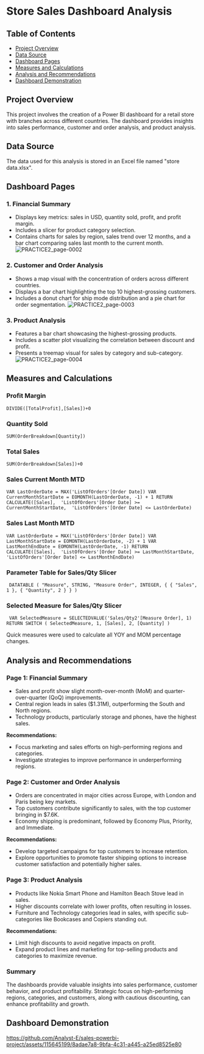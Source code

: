 # Store Sales Dashboard Analysis

## Table of Contents

- [Project Overview](#Project-Overview)
- [Data Source](#data-source)
- [Dashboard Pages](#dashboard-pages)
- [Measures and Calculations](#measures-and-calculations)
- [Analysis and Recommendations](#analysis-and-recommendations)
- [Dashboard Demonstration](#dashboard-demonstration)

## Project Overview
This project involves the creation of a Power BI dashboard for a retail store with branches across different countries. The dashboard provides insights into sales performance, customer and order analysis, and product analysis.

## Data Source
The data used for this analysis is stored in an Excel file named "store data.xlsx".

## Dashboard Pages

### 1. Financial Summary
- Displays key metrics: sales in USD, quantity sold, profit, and profit margin.
- Includes a slicer for product category selection.
- Contains charts for sales by region, sales trend over 12 months, and a bar chart comparing sales last month to the current month.
![PRACTICE2_page-0002](https://github.com/Analyst-E/sales-powerbi-project/assets/115645199/6ab72472-d8a1-4538-8329-9f9988d711b1)

### 2. Customer and Order Analysis
- Shows a map visual with the concentration of orders across different countries.
- Displays a bar chart highlighting the top 10 highest-grossing customers.
- Includes a donut chart for ship mode distribution and a pie chart for order segmentation.
![PRACTICE2_page-0003](https://github.com/Analyst-E/sales-powerbi-project/assets/115645199/a761f495-e194-4734-bd44-93d1a5605ff6)

### 3. Product Analysis
- Features a bar chart showcasing the highest-grossing products.
- Includes a scatter plot visualizing the correlation between discount and profit.
- Presents a treemap visual for sales by category and sub-category.
![PRACTICE2_page-0004](https://github.com/Analyst-E/sales-powerbi-project/assets/115645199/2f980ccf-a989-4553-8bb9-e39d9d110cde)

## Measures and Calculations

### Profit Margin
`DIVIDE([TotalProfit],[Sales])+0`

### Quantity Sold
`SUM(OrderBreakdown[Quantity])`

### Total Sales
`SUM(OrderBreakdown[Sales])+0`

### Sales Current Month MTD
`VAR LastOrderDate = MAX('ListOfOrders'[Order Date])
VAR CurrentMonthStartDate = EOMONTH(LastOrderDate, -1) + 1
RETURN CALCULATE([Sales], 
                'ListOfOrders'[Order Date] >= CurrentMonthStartDate, 
                'ListOfOrders'[Order Date] <= LastOrderDate)`

### Sales Last Month MTD
`VAR LastOrderDate = MAX('ListOfOrders'[Order Date])
VAR LastMonthStartDate = EOMONTH(LastOrderDate, -2) + 1
VAR LastMonthEndDate = EOMONTH(LastOrderDate, -1)
RETURN CALCULATE([Sales], 
                 'ListOfOrders'[Order Date] >= LastMonthStartDate, 
                 'ListOfOrders'[Order Date] <= LastMonthEndDate)`

### Parameter Table for Sales/Qty Slicer
`
DATATABLE (
    "Measure", STRING,
    "Measure Order", INTEGER,
    {
        { "Sales", 1 },
        { "Quantity", 2 }
    }
)`

### Selected Measure for Sales/Qty Slicer
`
VAR SelectedMeasure = SELECTEDVALUE('Sales/Qty2'[Measure Order], 1)
RETURN
    SWITCH (
        SelectedMeasure,
        1, [Sales],
        2, [Quantity]
    )`

Quick measures were used to calculate all YOY and MOM percentage changes.

## Analysis and Recommendations

### Page 1: Financial Summary
- Sales and profit show slight month-over-month (MoM) and quarter-over-quarter (QoQ) improvements.
- Central region leads in sales ($1.31M), outperforming the South and North regions.
- Technology products, particularly storage and phones, have the highest sales.

**Recommendations:**
- Focus marketing and sales efforts on high-performing regions and categories.
- Investigate strategies to improve performance in underperforming regions.

### Page 2: Customer and Order Analysis
- Orders are concentrated in major cities across Europe, with London and Paris being key markets.
- Top customers contribute significantly to sales, with the top customer bringing in $7.6K.
- Economy shipping is predominant, followed by Economy Plus, Priority, and Immediate.

**Recommendations:**
- Develop targeted campaigns for top customers to increase retention.
- Explore opportunities to promote faster shipping options to increase customer satisfaction and potentially higher sales.

### Page 3: Product Analysis
- Products like Nokia Smart Phone and Hamilton Beach Stove lead in sales.
- Higher discounts correlate with lower profits, often resulting in losses.
- Furniture and Technology categories lead in sales, with specific sub-categories like Bookcases and Copiers standing out.

**Recommendations:**
- Limit high discounts to avoid negative impacts on profit.
- Expand product lines and marketing for top-selling products and categories to maximize revenue.

### Summary
The dashboards provide valuable insights into sales performance, customer behavior, and product profitability. Strategic focus on high-performing regions, categories, and customers, along with cautious discounting, can enhance profitability and growth.

## Dashboard Demonstration

https://github.com/Analyst-E/sales-powerbi-project/assets/115645199/8adae7a8-9bfa-4c31-a445-a25ed8525e80

